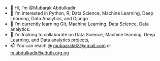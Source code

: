 - 👋 Hi, I’m @Mubarak Abdulkadir
- 👀 I’m interested in Python, R, Data Science, Machine Learning, Deep Learning, Data Analytics, and Django
- 🌱 I’m currently learning Git, Machine Learning, Data Science, Data analytics.
- 💞️ I’m looking to collaborate on Data Science, Machine learning, Deep Learning, and Data analytics projects, 
- 📫 You can reach @ mubaarak63@gmail.com or m.abdulkadir@uduth.org.ng

<!---
Mubarak-ml/Mubarak-ml is a ✨ special ✨ repository because its `README.md` (this file) appears on your GitHub profile.
You can click the Preview link to take a look at your changes.
--->
